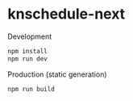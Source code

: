 # knschedule-next

Development

```bash
npm install
npm run dev
```

Production (static generation)

```bash
npm run build
```
